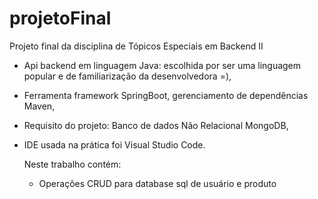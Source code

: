 # projetoFinal
Projeto final da disciplina de Tópicos Especiais em Backend II

 - Api backend em linguagem Java: escolhida por ser uma linguagem popular e de familiarização da desenvolvedora =),
 - Ferramenta framework SpringBoot, gerenciamento de dependências Maven, 
 - Requisito do projeto: Banco de dados Não Relacional MongoDB,
 - IDE usada na prática foi Visual Studio Code.

   Neste trabalho contém:
   - Operações CRUD para database sql de usuário e produto


